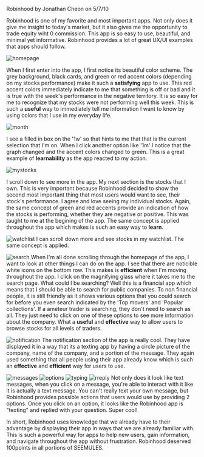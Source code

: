 Robinhood
by Jonathan Cheon on 5/7/10 

Robinhood is one of my favorite and most important apps. Not only does it give me insight to today's market, but it also gives me the opportunity to trade equity wiht 0 commission. This app is so easy to use, beautiful, and minimal yet informative. Robinhood provides a lot of great UX/UI examples that apps should follow. 

![homepage](../assets/rhome.png)

When I first enter into the app, I first notice its beautiful color scheme. The grey background, black cards, and green or red accent colors (depending on my stocks performance) make it such a **satisfying** app to use. This red accent colors immediately indicate to me that something is off or bad and it is true with the week's performance in the negative territory. It is so easy for me to recognize that my stocks were not performing well this week. This is such a **useful** way to immediately tell me information I want to know by using colors that I use in my everyday life. 

![month](../assets/rmonth.png)

I see a filled in box on the '1w' so that hints to me that that is the current selection that I'm on. When I click another option like '1m' I notice that the graph changed and the accent colors changed to green. This is a great example of **learnability** as the app reacted to my action. 

![mystocks](../assets/rmystocks.png)

I scroll down to see more in the app. My next section is the stocks that I own. This is very important because Robinhood decided to show the second most important thing that most users would want to see, their stock's performance. I agree and love seeing my individual stocks. Again, the same concept of green and red accents provide an indication of how the stocks is performing, whether they are negative or positive. This was taught to me at the begining of the app. The same concept is applied throughout the app which makes is such an easy way to **learn**. 

![watchlist](../assets/rmywatch.png)
I can scroll down more and see stocks in my watchlist. The same concept is applied. 

![search](../assets/rsearch.png)
When I'm all done scrolling through the homepage of the app, I want to look at other things I can do on the app. I see that there are noticible white icons on the bottom row. This makes is **efficient** when I'm moving throughout the app. I click on the magnifying glass where it takes me to the search page. What could I be searching? Well this is a financial app which means that I should be able to search for public companies. To non financial people, it is still friendly as it shows various options that you could search for before you even search indicated by the 'Top movers' and 'Popular collections'. If a ameteur trader is searching, they don't need to search as all. They just need to click on one of these options to see more information about the company. What a **useful** and **effective** way to allow users to browse stocks for all levels of traders. 

![notification](../assets/rnotification.png)
The notification section of the app is really cool. They have displayed it in a way that its a texting app by having a circle picture of the company, name of the company, and a portion of the message. They again used something that all people using their app already know which is such an **effective** and **efficient** way for users to use. 

![messages](../assets/rmessages.png)
![options](../assets/roption.png)
![typing](../assets/rtyping.png)
![rreply](../assets/rreply.png)
Not only does it look like text messages, when you click on a message, you're able to interact with it like it is actually a text message. You can't really text your own message, but Robinhood provides possible actions that users would use by providing 2 options. Once you click on an option, it looks like the Robinhood app is "texting" and replied with your question. Super cool! 

In short, Robinhood uses knowledge that we already have to their advantage by displaying their app in ways that we are already familiar with. This is such a powerful way for apps to help new users, gain information, and navigate throughout the app without frustration. Robinhood deserved 100points in all portions of SEEMULES. 

